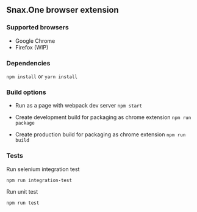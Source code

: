 ## Snax.One browser extension

### Supported browsers

- Google Chrome
- Firefox (WIP)

### Dependencies

`npm install` or `yarn install`

### Build options

- Run as a page with webpack dev server
  `npm start`

- Create development build for packaging as chrome extension
  `npm run package`

- Create production build for packaging as chrome extension
  `npm run build`

### Tests

Run selenium integration test

`npm run integration-test`

Run unit test

`npm run test`
